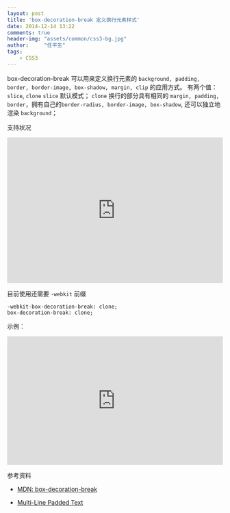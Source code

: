 ```yaml
---
layout: post
title: 'box-decoration-break 定义换行元素样式'
date: 2014-12-14 13:22
comments: true
header-img: "assets/common/css3-bg.jpg"
author:     "任平生"
tags:
    - CSS3
---
```

box-decoration-break 可以用来定义换行元素的 `background, padding, border, border-image, box-shadow, margin, clip` 的应用方式。
有两个值： `slice`, `clone` 
`slice` 默认模式；
`clone` 换行的部分具有相同的 `margin, padding, border`，拥有自己的`border-radius, border-image, box-shadow`, 还可以独立地渲染 `background`；

支持状况
<iframe width="100%" height="340" src="http://caniuse.com/css-boxdecorationbreak/embed" frameborder="0"></iframe>


目前使用还需要 `-webkit` 前缀

```
-webkit-box-decoration-break: clone;
box-decoration-break: clone;
```

示例：
<iframe width="100%" height="300" src="http://jsfiddle.net/rpsh/Lrwrye63/embedded/result,html,css/" allowfullscreen="allowfullscreen" frameborder="0"></iframe>

参考资料

* [MDN: box-decoration-break](https://developer.mozilla.org/en-US/docs/Web/CSS/box-decoration-break)

* [Multi-Line Padded Text](http://css-tricks.com/multi-line-padded-text/)

